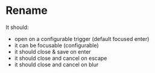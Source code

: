 # Rename

It should:

- open on a configurable trigger (default focused enter)
- it can be focusable (configurable)
- it should close & save on enter
- it should close and cancel on escape
- it should close and cancel on blur